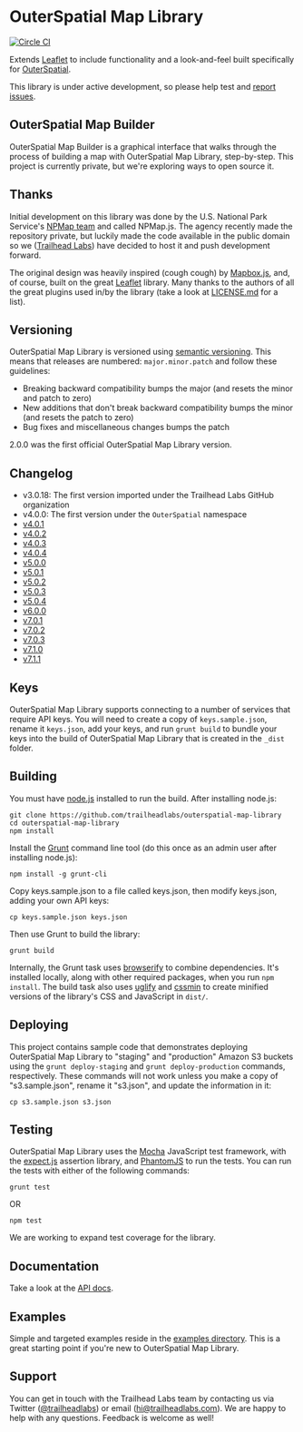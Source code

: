 # OuterSpatial Map Library

[![Circle CI](https://circleci.com/gh/trailheadlabs/outerspatial-map-library.svg?style=svg)](https://circleci.com/gh/trailheadlabs/outerspatial-map-library)

Extends [Leaflet](http://leafletjs.com) to include functionality and a look-and-feel built specifically for [OuterSpatial](https://www.outerspatial.com).

This library is under active development, so please help test and [report issues](https://github.com/trailheadlabs/outerspatial-map-library/issues).

## OuterSpatial Map Builder

OuterSpatial Map Builder is a graphical interface that walks through the process of building a map with OuterSpatial Map Library, step-by-step. This project is currently private, but we're exploring ways to open source it.

## Thanks

Initial development on this library was done by the U.S. National Park Service's [NPMap team](https://www.nps.gov/npmap/) and called NPMap.js. The agency recently made the repository private, but luckily made the code available in the public domain so we ([Trailhead Labs](https://www.trailheadlabs.com)) have decided to host it and push development forward.

The original design was heavily inspired (cough cough) by [Mapbox.js](https://github.com/mapbox/mapbox.js), and, of course, built on the great [Leaflet](http://leafletjs.com) library. Many thanks to the authors of all the great plugins used in/by the library (take a look at [LICENSE.md](https://github.com/trailheadlabs/outerspatial-map-library/blob/master/LICENSE.md) for a list).

## Versioning

OuterSpatial Map Library is versioned using [semantic versioning](http://semver.org). This means that releases are numbered: `major.minor.patch` and follow these guidelines:

- Breaking backward compatibility bumps the major (and resets the minor and patch to zero)
- New additions that don't break backward compatibility bumps the minor (and resets the patch to zero)
- Bug fixes and miscellaneous changes bumps the patch

2.0.0 was the first official OuterSpatial Map Library version.

## Changelog

- v3.0.18: The first version imported under the Trailhead Labs GitHub organization
- v4.0.0: The first version under the `OuterSpatial` namespace
- [v4.0.1](https://github.com/trailheadlabs/outerspatial-map-library/milestone/1?closed=1)
- [v4.0.2](https://github.com/trailheadlabs/outerspatial-map-library/milestone/2?closed=1)
- [v4.0.3](https://github.com/trailheadlabs/outerspatial-map-library/milestone/3?closed=1)
- [v4.0.4](https://github.com/trailheadlabs/outerspatial-map-library/milestone/5?closed=1)
- [v5.0.0](https://github.com/trailheadlabs/outerspatial-map-library/milestone/4?closed=1)
- [v5.0.1](https://github.com/trailheadlabs/outerspatial-map-library/milestone/6?closed=1)
- [v5.0.2](https://github.com/trailheadlabs/outerspatial-map-library/milestone/7?closed=1)
- [v5.0.3](https://github.com/trailheadlabs/outerspatial-map-library/milestone/8?closed=1)
- [v5.0.4](https://github.com/trailheadlabs/outerspatial-map-library/milestone/9?closed=1)
- [v6.0.0](https://github.com/trailheadlabs/outerspatial-map-library/milestone/10?closed=1)
- [v7.0.1](https://github.com/trailheadlabs/outerspatial-map-library/milestone/12?closed=1)
- [v7.0.2](https://github.com/trailheadlabs/outerspatial-map-library/milestone/13?closed=1)
- [v7.0.3](https://github.com/trailheadlabs/outerspatial-map-library/milestone/14?closed=1)
- [v7.1.0](https://github.com/trailheadlabs/outerspatial-map-library/milestone/15?closed=1)
- [v7.1.1](https://github.com/trailheadlabs/outerspatial-map-library/milestone/16?closed=1)

## Keys

OuterSpatial Map Library supports connecting to a number of services that require API keys. You will need to create a copy of `keys.sample.json`, rename it `keys.json`, add your keys, and run `grunt build` to bundle your keys into the build of OuterSpatial Map Library that is created in the `_dist` folder.

## Building

You must have [node.js](https://nodejs.org/) installed to run the build. After installing node.js:

    git clone https://github.com/trailheadlabs/outerspatial-map-library
    cd outerspatial-map-library
    npm install

Install the [Grunt](http://gruntjs.com/) command line tool (do this once as an admin user after installing node.js):

    npm install -g grunt-cli

Copy keys.sample.json to a file called keys.json, then modify keys.json, adding your own API keys:

    cp keys.sample.json keys.json

Then use Grunt to build the library:

    grunt build

Internally, the Grunt task uses [browserify](https://github.com/substack/node-browserify) to combine dependencies. It's installed locally, along with other required packages, when you run `npm install`. The build task also uses [uglify](https://github.com/gruntjs/grunt-contrib-uglify) and [cssmin](https://npmjs.org/package/grunt-contrib-cssmin) to create minified versions of the library's CSS and JavaScript in `dist/`.

## Deploying

This project contains sample code that demonstrates deploying OuterSpatial Map Library to "staging" and "production" Amazon S3 buckets using the `grunt deploy-staging` and `grunt deploy-production` commands, respectively. These commands will not work unless you make a copy of "s3.sample.json", rename it "s3.json", and update the information in it:

    cp s3.sample.json s3.json

## Testing

OuterSpatial Map Library uses the [Mocha](https://mochajs.org) JavaScript test framework, with the [expect.js](https://github.com/Automattic/expect.js) assertion library, and [PhantomJS](http://phantomjs.org/) to run the tests. You can run the tests with either of the following commands:

    grunt test

OR

    npm test

We are working to expand test coverage for the library.

## Documentation

Take a look at the [API docs](https://github.com/trailheadlabs/outerspatial-map-library/blob/master/api/index.md).

## Examples

Simple and targeted examples reside in the [examples directory](https://github.com/trailheadlabs/outerspatial-map-library/blob/master/examples/). This is a great starting point if you're new to OuterSpatial Map Library.

## Support

You can get in touch with the Trailhead Labs team by contacting us via Twitter ([@trailheadlabs](https://twitter.com/trailheadlabs)) or email ([hi@trailheadlabs.com](mailto:hi@trailheadlabs.com)). We are happy to help with any questions. Feedback is welcome as well!
